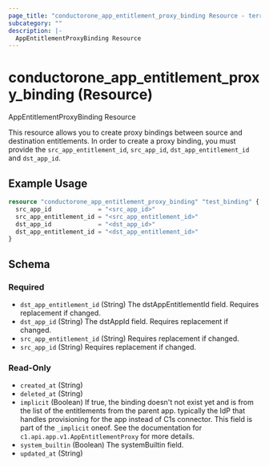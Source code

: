 ```yaml
---
page_title: "conductorone_app_entitlement_proxy_binding Resource - terraform-provider-conductorone"
subcategory: ""
description: |-
  AppEntitlementProxyBinding Resource
---
```


# conductorone_app_entitlement_proxy_binding (Resource)

AppEntitlementProxyBinding Resource

This resource allows you to create proxy bindings between source and destination entitlements.
In order to create a proxy binding, you must provide the `src_app_entitlement_id`, `src_app_id`, `dst_app_entitlement_id` and `dst_app_id`.

## Example Usage

```terraform
resource "conductorone_app_entitlement_proxy_binding" "test_binding" {
  src_app_id             = "<src_app_id>"
  src_app_entitlement_id = "<src_app_entitlement_id>"
  dst_app_id             = "<dst_app_id>"
  dst_app_entitlement_id = "<dst_app_entitlement_id>"
}
```

<!-- schema generated by tfplugindocs -->
## Schema

### Required

- `dst_app_entitlement_id` (String) The dstAppEntitlementId field. Requires replacement if changed.
- `dst_app_id` (String) The dstAppId field. Requires replacement if changed.
- `src_app_entitlement_id` (String) Requires replacement if changed.
- `src_app_id` (String) Requires replacement if changed.

### Read-Only

- `created_at` (String)
- `deleted_at` (String)
- `implicit` (Boolean) If true, the binding doesn't not exist yet and is from the list of the entitlements from the parent app.
 typically the IdP that handles provisioning for the app instead of C1s connector.
This field is part of the `_implicit` oneof.
See the documentation for `c1.api.app.v1.AppEntitlementProxy` for more details.
- `system_builtin` (Boolean) The systemBuiltin field.
- `updated_at` (String)

